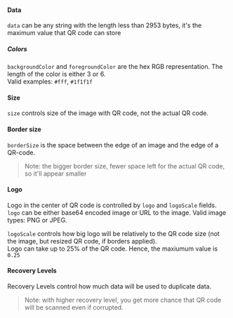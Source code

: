 #### Data

`data` can be any string with the length less than 2953 bytes, it's the maximum value that QR code can store

##### Colors

`backgroundColor` and `foregroundColor` are the hex RGB representation. The length of the color is either 3 or 6.  
Valid examples: `#fff`, `#1f1f1f`

#### Size

`size` controls size of the image with QR code, not the actual QR code.

#### Border size

`borderSize` is the space between the edge of an image and the edge of a QR-code.
> Note: the bigger border size, fewer space left for the actual QR code, so it'll appear smaller

#### Logo

Logo in the center of QR code is controlled by `logo` and `logoScale` fields.  
`logo` can be either base64 encoded image or URL to the image. Valid image types: PNG or JPEG.

`logoScale` controls how big logo will be relatively to the QR code size (not the image, but resized QR code, if borders
applied).  
Logo can take up to 25% of the QR code. Hence, the maxiumum value is `0.25`

#### Recovery Levels

Recovery Levels control how much data will be used to duplicate data.
> Note: with higher recovery level, you get more chance that QR code will be scanned even if corrupted.